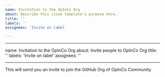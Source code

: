 ```yaml
---
name: Invitation to the OpInCo Org
about: Describe this issue template's purpose here.
title: ''
labels: ''
assignees: 'Invite on label'

---
```


---
name: Invitation to the OpInCo Org
about: Invite people to OpInCo Org
title: ''
labels: 'Invite on label'
assignees: ''

---

This will send you an invite to join the GitHub Org of OpInCo Community
